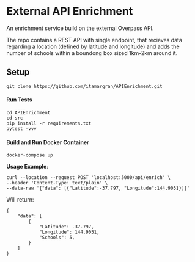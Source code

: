 # External API Enrichment

An enrichment service build on the external Overpass API.

The repo contains a REST API with single endpoint, that recieves data regarding a location (defined by latitude and longitude) and adds the number of schools within a boundong box sized 1km-2km around it.

## Setup
 ```
 git clone https://github.com/itamargran/APIEnrichment.git
 ```
 #### Run Tests
 ```
 cd APIEnrichment
 cd src
 pip install -r requirements.txt
 pytest -vvv
 ```
 #### Build and Run Docker Container
 ```
 docker-compose up
 ```
 
 

**Usage Example**:

```
curl --location --request POST 'localhost:5000/api/enrich' \
--header 'Content-Type: text/plain' \
--data-raw '{"data": [{"Latitude":-37.797, "Longitude":144.9051}]}'
```

 Will return:
```
{
    "data": [
        {
            "Latitude": -37.797,
            "Longitude": 144.9051,
            "Schools": 5,
        }
    ]
}
``` 
 
